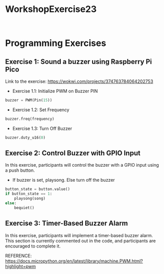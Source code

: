 # WorkshopExercise23

<br>

# **Programming Exercises**

## **Exercise 1: Sound a buzzer using Raspberry Pi Pico**
Link to the exercise:
    https://wokwi.com/projects/374763784064202753

* Exercise 1.1: Initialize PWM on Buzzer PIN
```python
buzzer = PWM(Pin(15))
```
* Exercise 1.2: Set Frequency

```python
buzzer.freq(frequency)
```
* Exercise 1.3: Turn Off Buzzer

```python
buzzer.duty_u16(0)
```

## Exercise 2: Control Buzzer with GPIO Input

In this exercise, participants will control the buzzer with a GPIO input using a push button.

* If buzzer is set, playsong. Else turn off the buzzer

```python
button_state = button.value()
if button_state == 1:
    playsong(song)
else:
    bequiet()
```

## Exercise 3: Timer-Based Buzzer Alarm

In this exercise, participants will implement a timer-based buzzer alarm. This section is currently commented out in the code, and participants are encouraged to complete it.

REFERENCE:
https://docs.micropython.org/en/latest/library/machine.PWM.html?highlight=pwm

<br>
